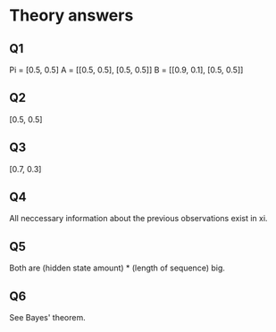 # Theory answers

## Q1
Pi = [0.5, 0.5] A = [[0.5, 0.5], [0.5, 0.5]] B = [[0.9, 0.1], [0.5, 0.5]]

## Q2
[0.5, 0.5]

## Q3
[0.7, 0.3]

## Q4
All neccessary information about the previous observations exist in xi.

## Q5
Both are (hidden state amount) * (length of sequence) big.
## Q6
See Bayes' theorem.